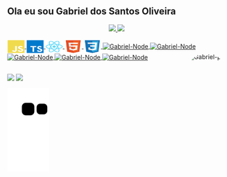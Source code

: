 ## Ola eu sou Gabriel dos Santos Oliveira
<div align="center">
  <a href="https://github.com/GabrieldosSantosOliveira">
  <img height="180em" src="https://github-readme-stats.vercel.app/api?username=GabrieldosSantosOliveira&show_icons=true&theme=dracula&include_all_commits=true&count_private=true"/>
  <img height="180em" src="https://github-readme-stats.vercel.app/api/top-langs/?username=GabrieldosSantosOliveira&layout=compact&langs_count=7&theme=dracula"/>
</div>
<div style="display: inline_block"><br>
  <img align="center" alt="Gabriel-Js" height="30" width="40" src="https://raw.githubusercontent.com/devicons/devicon/master/icons/javascript/javascript-plain.svg">
  <img align="center" alt="Gabriel-Ts" height="30" width="40" src="https://raw.githubusercontent.com/devicons/devicon/master/icons/typescript/typescript-plain.svg">
  <img align="center" alt="Gabriel-React" height="30" width="40" src="https://raw.githubusercontent.com/devicons/devicon/master/icons/react/react-original.svg">
  <img align="center" alt="Gabriel-HTML" height="30" width="40" src="https://raw.githubusercontent.com/devicons/devicon/master/icons/html5/html5-original.svg">
  <img align="center" alt="Gabriel-CSS" height="30" width="40" src="https://raw.githubusercontent.com/devicons/devicon/master/icons/css3/css3-original.svg">
  <img align="center" alt="Gabriel-Node" height="30" width="40" src="https://cdn.jsdelivr.net/gh/devicons/devicon/icons/nodejs/nodejs-original.svg" />
<img align="center" alt="Gabriel-Node" height="30" width="40" src="https://cdn.jsdelivr.net/gh/devicons/devicon/icons/postgresql/postgresql-original.svg" />
<img align="center" alt="Gabriel-Node" height="30" width="40" src="https://cdn.jsdelivr.net/gh/devicons/devicon/icons/sequelize/sequelize-original.svg" />
<img align="center" alt="Gabriel-Node" height="30" width="40" src="https://cdn.worldvectorlogo.com/logos/prisma-2.svg" />
<img align="center" alt="Gabriel-Node" height="30" width="40" src="https://cdn.worldvectorlogo.com/logos/styled-components-1.svg" />

  <img align="right" alt="Gabriel-pic" height="150" style="border-radius:50px;" src="https://cdn.discordapp.com/attachments/998352196980723766/998352829725028412/20220717_175918_517.jpg">
</div>
  
  ##
 
<div> 
  <a href = "mailto:gabrielsantosoliveira951@gmail.com"><img src="https://img.shields.io/badge/-Gmail-%23333?style=for-the-badge&logo=gmail&logoColor=white" target="_blank"></a>
  <a href="https://www.linkedin.com/in/gabriel-dos-santos-oliveira-24b67b243" target="_blank"><img src="https://img.shields.io/badge/-LinkedIn-%230077B5?style=for-the-badge&logo=linkedin&logoColor=white" target="_blank"></a> 
 
  ![Snake animation](https://github.com/rafaballerini/rafaballerini/blob/output/github-contribution-grid-snake.svg)
 
</div>
